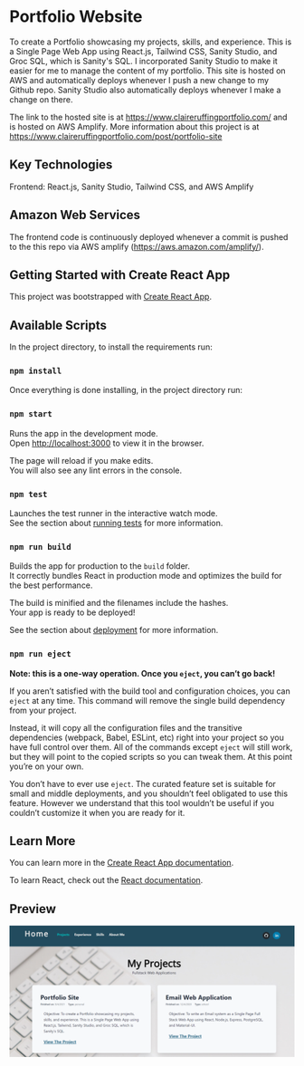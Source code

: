 # Portfolio Website

To create a Portfolio showcasing my projects, skills, and experience. This is a Single Page Web App using React.js, Tailwind CSS, Sanity Studio, and Groc SQL, which is Sanity's SQL. I incorporated Sanity Studio to make it easier for me to manage the content of my portfolio. This site is hosted on AWS and automatically deploys whenever I push a new change to my Github repo. Sanity Studio also automatically deploys whenever I make a change on there. 

The link to the hosted site is at https://www.claireruffingportfolio.com/ and is hosted on AWS Amplify.
More information about this project is at https://www.claireruffingportfolio.com/post/portfolio-site

## Key Technologies

Frontend: React.js, Sanity Studio, Tailwind CSS, and AWS Amplify

## Amazon Web Services

The frontend code is continuously deployed whenever a commit is pushed to the this repo via AWS amplify (<https://aws.amazon.com/amplify/>).

## Getting Started with Create React App

This project was bootstrapped with [Create React App](https://github.com/facebook/create-react-app).

## Available Scripts

In the project directory, to install the requirements run:

### `npm install`

Once everything is done installing, in the project directory run:

### `npm start`

Runs the app in the development mode.\
Open [http://localhost:3000](http://localhost:3000) to view it in the browser.

The page will reload if you make edits.\
You will also see any lint errors in the console.

### `npm test`

Launches the test runner in the interactive watch mode.\
See the section about [running tests](https://facebook.github.io/create-react-app/docs/running-tests) for more information.

### `npm run build`

Builds the app for production to the `build` folder.\
It correctly bundles React in production mode and optimizes the build for the best performance.

The build is minified and the filenames include the hashes.\
Your app is ready to be deployed!

See the section about [deployment](https://facebook.github.io/create-react-app/docs/deployment) for more information.

### `npm run eject`

**Note: this is a one-way operation. Once you `eject`, you can’t go back!**

If you aren’t satisfied with the build tool and configuration choices, you can `eject` at any time. This command will remove the single build dependency from your project.

Instead, it will copy all the configuration files and the transitive dependencies (webpack, Babel, ESLint, etc) right into your project so you have full control over them. All of the commands except `eject` will still work, but they will point to the copied scripts so you can tweak them. At this point you’re on your own.

You don’t have to ever use `eject`. The curated feature set is suitable for small and middle deployments, and you shouldn’t feel obligated to use this feature. However we understand that this tool wouldn’t be useful if you couldn’t customize it when you are ready for it.

## Learn More

You can learn more in the [Create React App documentation](https://facebook.github.io/create-react-app/docs/getting-started).

To learn React, check out the [React documentation](https://reactjs.org/).

## Preview 

![alt text](https://github.com/claireruffing/Portfolio/blob/main/previewphoto.png)

